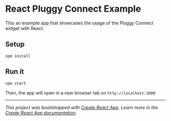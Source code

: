 # React Pluggy Connect Example

This an example app that showcases the usage of the Pluggy Connect widget with React.

## Setup

```
npm install
```

## Run it

```
npm start
```

Then, the app will open in a new browser tab on `http://localhost:3000`


---

_This project was bootstrapped with [Create React App](https://github.com/facebook/create-react-app). Learn more in the [Create React App documentation](https://facebook.github.io/create-react-app/docs/getting-started)._
